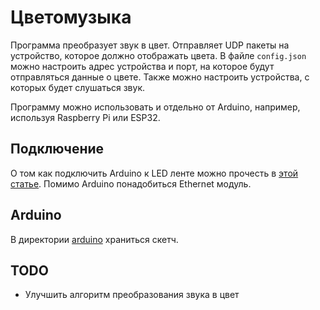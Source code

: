 # Цветомузыка

Программа преобразует звук в цвет. Отправляет UDP пакеты на устройство, которое должно отображать цвета.
В файле `config.json` можно настроить адрес устройства и порт, на которое будут отправляться данные о цвете. Также можно настроить устройства, с которых будет слушаться звук.

Программу можно использовать и отдельно от Arduino, например, используя Raspberry Pi или ESP32.

## Подключение

О том как подключить Arduino к LED ленте можно прочесть в [этой статье](https://alexgyver.ru/lessons/arduino-rgb/). Помимо Arduino понадобиться Ethernet модуль.

## Arduino

В директории [arduino](/arduino/) храниться скетч. 

## TODO

- Улучшить алгоритм преобразования звука в цвет